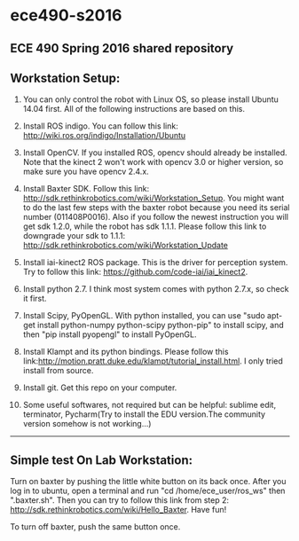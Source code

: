 # ece490-s2016
ECE 490 Spring 2016 shared repository
--------------------------------------------------------
Workstation Setup:
--------------------------------------------------------

1. You can only control the robot with Linux OS, so please install Ubuntu 14.04 first. All of the following instructions are based on this.



2. Install ROS indigo. You can follow this link: http://wiki.ros.org/indigo/Installation/Ubuntu


3. Install OpenCV. If you installed ROS, opencv should already be installed. Note that the kinect 2 won't work with opencv 3.0 or higher version, so make sure you have opencv 2.4.x.


4. Install Baxter SDK. Follow this link: http://sdk.rethinkrobotics.com/wiki/Workstation_Setup. You might want to do the last few steps with the baxter robot because you need its serial number (011408P0016). Also if you follow the newest instruction you will get sdk 1.2.0, while the robot has sdk 1.1.1. Please follow this link to downgrade your sdk to 1.1.1: http://sdk.rethinkrobotics.com/wiki/Workstation_Update


5. Install iai-kinect2 ROS package. This is the driver for perception system. Try to follow this link: https://github.com/code-iai/iai_kinect2. 


6. Install python 2.7. I think most system comes with python 2.7.x, so check it first. 


7. Install Scipy, PyOpenGL. With python installed, you can use "sudo apt-get install python-numpy python-scipy python-pip" to install scipy, and then "pip install pyopengl" to install PyOpenGL.


8. Install Klampt and its python bindings. Please follow this link:http://motion.pratt.duke.edu/klampt/tutorial_install.html. I only tried install from source.


9. Install git. Get this repo on your computer. 


10. Some useful softwares, not required but can be helpful: sublime edit, terminator, Pycharm(Try to install the EDU version.The community version somehow is not working...)

-----------------------------------------
Simple test On Lab Workstation:
-----------------------------------------
Turn on baxter by pushing the little white button on its back once. 
After you log in to ubuntu, open a terminal and run "cd /home/ece_user/ros_ws" then ".baxter.sh". Then you can try to follow this link from step 2: http://sdk.rethinkrobotics.com/wiki/Hello_Baxter. Have fun!


To turn off baxter, push the same button once.
